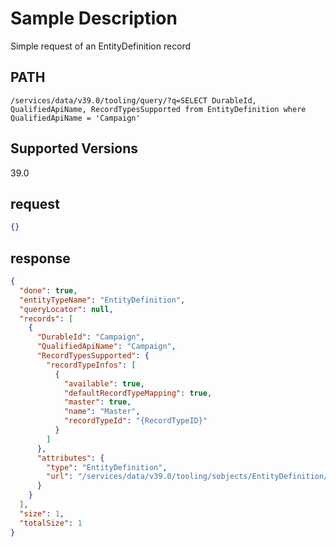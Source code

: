 # Sample Description
Simple request of an EntityDefinition record

## PATH
```
/services/data/v39.0/tooling/query/?q=SELECT DurableId, QualifiedApiName, RecordTypesSupported from EntityDefinition where QualifiedApiName = 'Campaign'
```
## Supported Versions
39.0

## request
 ```json
 {}
```

## response
```json
{
  "done": true,
  "entityTypeName": "EntityDefinition",
  "queryLocator": null,
  "records": [
    {
      "DurableId": "Campaign",
      "QualifiedApiName": "Campaign",
      "RecordTypesSupported": {
        "recordTypeInfos": [
          {
            "available": true,
            "defaultRecordTypeMapping": true,
            "master": true,
            "name": "Master",
            "recordTypeId": "{RecordTypeID}"
          }
        ]
      },
      "attributes": {
        "type": "EntityDefinition",
        "url": "/services/data/v39.0/tooling/sobjects/EntityDefinition/Campaign"
      }
    }
  ],
  "size": 1,
  "totalSize": 1
}
```
